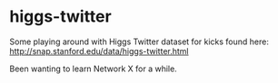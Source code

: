 # higgs-twitter

Some playing around with Higgs Twitter dataset for kicks found here: 
http://snap.stanford.edu/data/higgs-twitter.html

Been wanting to learn Network X for a while.
